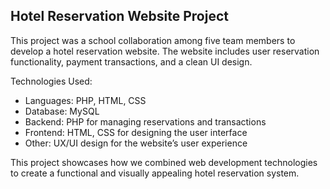 ## Hotel Reservation Website Project
This project was a school collaboration among five team members to develop a hotel reservation website. The website includes user reservation functionality, payment transactions, and a clean UI design.

Technologies Used:
- Languages: PHP, HTML, CSS
- Database: MySQL
- Backend: PHP for managing reservations and transactions
- Frontend: HTML, CSS for designing the user interface
- Other: UX/UI design for the website’s user experience

This project showcases how we combined web development technologies to create a functional and visually appealing hotel reservation system.

